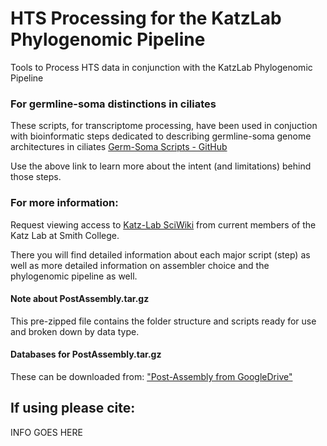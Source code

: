 # HTS Processing for the KatzLab Phylogenomic Pipeline

Tools to Process HTS data in conjunction with the KatzLab Phylogenomic Pipeline

### For germline-soma distinctions in ciliates

These scripts, for transcriptome processing, have been used in conjuction with bioinformatic steps dedicated to describing germline-soma genome architectures in ciliates [Germ-Soma Scripts - GitHub](https://github.com/maurerax/KatzLab/tree/SingleCellGermSoma)

Use the above link to learn more about the intent (and limitations) behind those steps.

### For more information:
Request viewing access to [Katz-Lab SciWiki](https://sciwiki.smith.edu/katzlab_phylo/index.php/Main_Page) from current members of the Katz Lab at Smith College. 

There you will find detailed information about each major script (step) as well as more detailed information on assembler choice and the phylogenomic pipeline as well. 


#### Note about PostAssembly.tar.gz 

This pre-zipped file contains the folder structure and scripts ready for use and broken down by data type.


#### Databases for PostAssembly.tar.gz

These can be downloaded from: ["Post-Assembly from GoogleDrive"](https://drive.google.com/drive/u/1/folders/0B7QiJDySGTwcSmtwNEdnUkpfUmc, "Post-Assembly from GoogleDrive")


## If using please cite:

INFO GOES HERE
